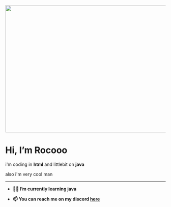 <img src="https://i.imgur.com/RGUTpaA.png" width="800" height="400"/>
<h1>Hi, I’m Rocooo</h1>

<p>i'm coding in <b>html</b> and littlebit on <b>java</b></p>
<p>also i'm very cool man</p>
<hr>

- <b>👨‍💻 I’m currently learning java</b>

- <b>📫 You can reach me on my discord <a href="https://discordapp.com/users/739418931051102239">here</a></b>
